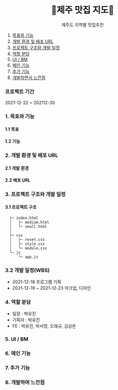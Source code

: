 <div align="center">
  <h1>🍞제주 맛집 지도🥨</h1>
  <p>제주도 지역별 맛집추천</p>
</div>

1. [목표와 기능](#chapter-1)
2. [개발 환경 및 배포 URL](#chapter-2)
3. [프로젝트 구조와 개발 일정](#chapter-3)
4. [역할 분담](#chapter-4)
5. [UI / BM](#chapter-5)
6. [메인 기능](#chapter-6)
7. [추가 기능](#chapter-7)
8. [개발하면서 느낀점](#chapter-8)



### 프로젝트 기간
2021-12-22 ~ 202112-30

### 1. 목표와 기능 <a id="chapter-1"></a>
#### 1.1 목표

#### 1.2 기능

### 2. 개발 환경 및 배포 URL  <a id="chapter-2"></a>
#### 2.1 개발 환경



#### 2.2 배포 URL

### 3. 프로젝트 구조와 개발 일정 <a id="chapter-3"></a>
#### 3.1 프로젝트 구조

`````
  ├─ index.html
  │   ├─ medium.html
  │   └─ small.html 
  │   
  ├─ css
  │   ├─ reset.css
  │   ├─ style.css
  │   └─ module.css
  └─ js  
      └─ app.js
`````

### 3.2 개발 일정(WBS)
* 2021-12-18 프로그램 기획
* 2021-12-19 ~ 2021-12-23 마크업, 디자인


### 4. 역할 분담  <a id="chapter-4"></a>
- 팀장 : 박유진
- 기획자 : 박유진
- FE : 박유진, 박서영, 오래규, 김상돈

### 5. UI / BM  <a id="chapter-5"></a>


### 6. 메인 기능  <a id="chapter-6"></a>

### 7. 추가 기능  <a id="chapter-7"></a>


### 8. 개발하며 느낀점  <a id="chapter-8"></a>
